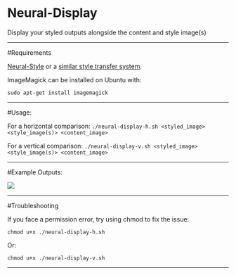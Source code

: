 # Neural-Display
Display your styled outputs alongside the content and style image(s)

---

#Requirements

[Neural-Style](https://github.com/jcjohnson/neural-style) or a [similar style transfer system](https://github.com/jcjohnson/neural-style/wiki/Similar-to-Neural-Style).

ImageMagick can be installed on Ubuntu with:

`sudo apt-get install imagemagick`

---

#Usage: 

For a horizontal comparison:
`./neural-display-h.sh <styled_image> <style_image(s)> <content_image>`

For a vertical comparison:
`./neural-display-v.sh <styled_image> <style_image(s)> <content_image>`

---

#Example Outputs:

![](https://i.imgur.com/hbq3aaM.jpg)

---

#Troubleshooting

If you face a permission error, try using chmod to fix the issue: 

`chmod u+x ./neural-display-h.sh`

Or:

`chmod u+x ./neural-display-v.sh`

--- 

